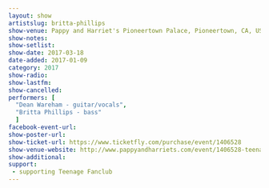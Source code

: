 ```yaml
---
layout: show
artistslug: britta-phillips
show-venue: Pappy and Harriet's Pioneertown Palace, Pioneertown, CA, USA
show-notes: 
show-setlist: 
show-date: 2017-03-18
date-added: 2017-01-09
category: 2017
show-radio: 
show-lastfm: 
show-cancelled: 
performers: [
  "Dean Wareham - guitar/vocals",
  "Britta Phillips - bass"
  ]
facebook-event-url: 
show-poster-url: 
show-ticket-url: https://www.ticketfly.com/purchase/event/1406528
show-venue-website: http://www.pappyandharriets.com/event/1406528-teenage-fanclub-pioneertown/
show-additional: 
support:
 - supporting Teenage Fanclub
---
```

